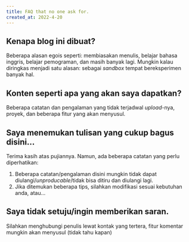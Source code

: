 ```yaml
---
title: FAQ that no one ask for.
created_at: 2022-4-20
---
```


## Kenapa blog ini dibuat?
Beberapa alasan egois seperti: membiasakan menulis, belajar bahasa inggris, belajar pemograman, dan masih banyak lagi. Mungkin kalau diringkas menjadi satu alasan: sebagai *sandbox* tempat bereksperimen banyak hal.

## Konten seperti apa yang akan saya dapatkan?
Beberapa catatan dan pengalaman yang tidak terjadwal *upload*-nya, proyek, dan beberapa fitur yang akan menyusul.

## Saya menemukan tulisan yang cukup bagus disini...
Terima kasih atas pujiannya. Namun, ada beberapa catatan yang perlu diperhatikan: 
1. Beberapa catatan/pengalaman disini mungkin tidak dapat
   diulangi/*unproducable*/tidak bisa ditiru dan diulangi lagi.
2. Jika ditemukan beberapa tips, silahkan modifikasi sesuai kebutuhan   anda, atau...

## Saya tidak setuju/ingin memberikan saran.
Silahkan menghubungi penulis lewat kontak yang tertera, fitur komentar mungkin akan menyusul (tidak tahu kapan)
